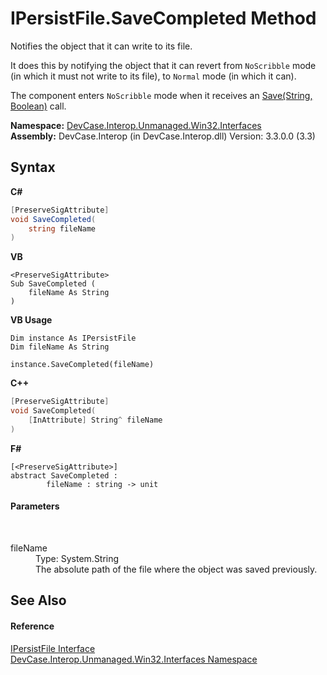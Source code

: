 # IPersistFile.SaveCompleted Method 
 

Notifies the object that it can write to its file. 

 It does this by notifying the object that it can revert from `NoScribble` mode (in which it must not write to its file), to `Normal` mode (in which it can). 

 The component enters `NoScribble` mode when it receives an <a href="M_DevCase_Interop_Unmanaged_Win32_Interfaces_IPersistFile_Save">Save(String, Boolean)</a> call.

**Namespace:**&nbsp;<a href="N_DevCase_Interop_Unmanaged_Win32_Interfaces">DevCase.Interop.Unmanaged.Win32.Interfaces</a><br />**Assembly:**&nbsp;DevCase.Interop (in DevCase.Interop.dll) Version: 3.3.0.0 (3.3)

## Syntax

**C#**<br />
``` C#
[PreserveSigAttribute]
void SaveCompleted(
	string fileName
)
```

**VB**<br />
``` VB
<PreserveSigAttribute>
Sub SaveCompleted ( 
	fileName As String
)
```

**VB Usage**<br />
``` VB Usage
Dim instance As IPersistFile
Dim fileName As String

instance.SaveCompleted(fileName)
```

**C++**<br />
``` C++
[PreserveSigAttribute]
void SaveCompleted(
	[InAttribute] String^ fileName
)
```

**F#**<br />
``` F#
[<PreserveSigAttribute>]
abstract SaveCompleted : 
        fileName : string -> unit 

```


#### Parameters
&nbsp;<dl><dt>fileName</dt><dd>Type: System.String<br />The absolute path of the file where the object was saved previously.</dd></dl>

## See Also


#### Reference
<a href="T_DevCase_Interop_Unmanaged_Win32_Interfaces_IPersistFile">IPersistFile Interface</a><br /><a href="N_DevCase_Interop_Unmanaged_Win32_Interfaces">DevCase.Interop.Unmanaged.Win32.Interfaces Namespace</a><br />